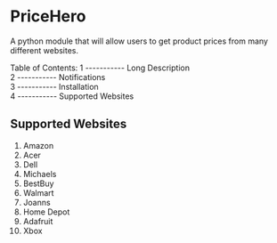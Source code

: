 # PriceHero
A python module that will allow users to get product prices from many different websites. 

Table of Contents:
1 ----------- Long Description  
2 ----------- Notifications  
3 ----------- Installation  
4 ----------- Supported Websites  

## Supported Websites
1. Amazon
2. Acer
3. Dell
4. Michaels
5. BestBuy
6. Walmart
7. Joanns
8. Home Depot
9. Adafruit
10. Xbox
